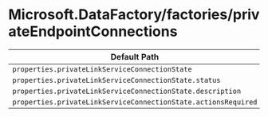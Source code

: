 # Microsoft.DataFactory/factories/privateEndpointConnections

| Default Path | Alias |
|---|---|
| `properties.privateLinkServiceConnectionState` | `Microsoft.DataFactory/factories/privateEndPointConnections/privateLinkServiceConnectionState` |
| `properties.privateLinkServiceConnectionState.status` | `Microsoft.DataFactory/factories/privateEndPointConnections/privateLinkServiceConnectionState.status` |
| `properties.privateLinkServiceConnectionState.description` | `Microsoft.DataFactory/factories/privateEndPointConnections/privateLinkServiceConnectionState.description` |
| `properties.privateLinkServiceConnectionState.actionsRequired` | `Microsoft.DataFactory/factories/privateEndPointConnections/privateLinkServiceConnectionState.actionsRequired` |

